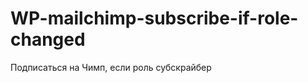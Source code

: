 WP-mailchimp-subscribe-if-role-changed
======================================
Подписаться на Чимп, если роль субскрайбер
